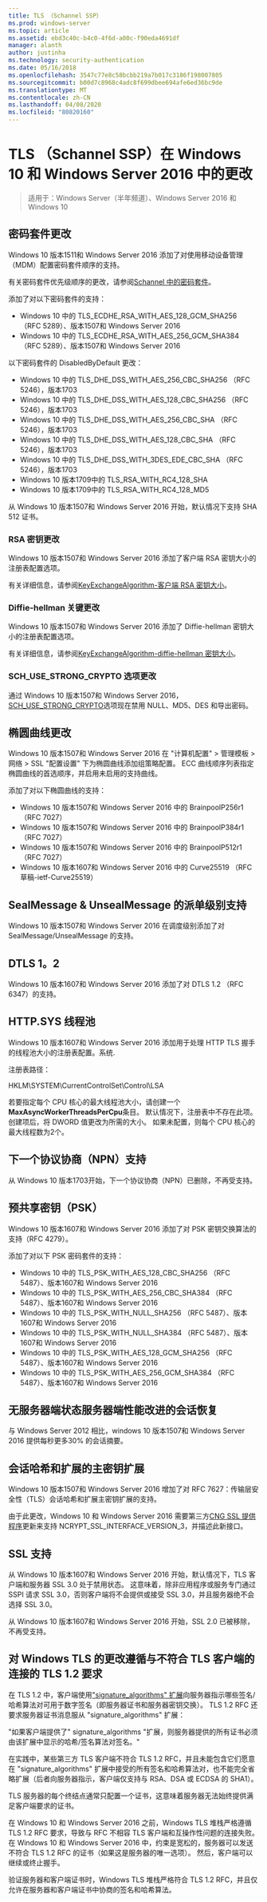 ```yaml
---
title: TLS （Schannel SSP）
ms.prod: windows-server
ms.topic: article
ms.assetid: ebd3c40c-b4c0-4f6d-a00c-f90eda4691df
manager: alanth
author: justinha
ms.technology: security-authentication
ms.date: 05/16/2018
ms.openlocfilehash: 3547c77e8c58bcbb219a7b017c3186f198007805
ms.sourcegitcommit: b00d7c8968c4adc8f699dbee694afe6ed36bc9de
ms.translationtype: MT
ms.contentlocale: zh-CN
ms.lasthandoff: 04/08/2020
ms.locfileid: "80820160"
---
```

# <a name="tls-schannel-ssp-changes-in-windows-10-and-windows-server-2016"></a>TLS （Schannel SSP）在 Windows 10 和 Windows Server 2016 中的更改

>适用于：Windows Server（半年频道）、Windows Server 2016 和 Windows 10

## <a name="cipher-suite-changes"></a>密码套件更改

Windows 10 版本1511和 Windows Server 2016 添加了对使用移动设备管理（MDM）配置密码套件顺序的支持。

有关密码套件优先级顺序的更改，请参阅[Schannel 中的密码套件](https://msdn.microsoft.com/library/windows/desktop/aa374757.aspx)。

添加了对以下密码套件的支持：

- Windows 10 中的 TLS_ECDHE_RSA_WITH_AES_128_GCM_SHA256 （RFC 5289）、版本1507和 Windows Server 2016
- Windows 10 中的 TLS_ECDHE_RSA_WITH_AES_256_GCM_SHA384 （RFC 5289）、版本1507和 Windows Server 2016

以下密码套件的 DisabledByDefault 更改：

- Windows 10 中的 TLS_DHE_DSS_WITH_AES_256_CBC_SHA256 （RFC 5246），版本1703
- Windows 10 中的 TLS_DHE_DSS_WITH_AES_128_CBC_SHA256 （RFC 5246），版本1703
- Windows 10 中的 TLS_DHE_DSS_WITH_AES_256_CBC_SHA （RFC 5246），版本1703
- Windows 10 中的 TLS_DHE_DSS_WITH_AES_128_CBC_SHA （RFC 5246），版本1703
- Windows 10 中的 TLS_DHE_DSS_WITH_3DES_EDE_CBC_SHA （RFC 5246），版本1703
- Windows 10 版本1709中的 TLS_RSA_WITH_RC4_128_SHA
- Windows 10 版本1709中的 TLS_RSA_WITH_RC4_128_MD5

从 Windows 10 版本1507和 Windows Server 2016 开始，默认情况下支持 SHA 512 证书。

### <a name="rsa-key-changes"></a>RSA 密钥更改

Windows 10 版本1507和 Windows Server 2016 添加了客户端 RSA 密钥大小的注册表配置选项。

有关详细信息，请参阅[KeyExchangeAlgorithm-客户端 RSA 密钥大小](tls-registry-settings.md#keyexchangealgorithm---client-rsa-key-sizes)。

### <a name="diffie-hellman-key-changes"></a>Diffie-hellman 关键更改

Windows 10 版本1507和 Windows Server 2016 添加了 Diffie-hellman 密钥大小的注册表配置选项。

有关详细信息，请参阅[KeyExchangeAlgorithm-diffie-hellman 密钥大小](tls-registry-settings.md#keyexchangealgorithm---diffie-hellman-key-sizes)。

### <a name="sch_use_strong_crypto-option-changes"></a>SCH_USE_STRONG_CRYPTO 选项更改

通过 Windows 10 版本1507和 Windows Server 2016， [SCH_USE_STRONG_CRYPTO](https://msdn.microsoft.com/library/windows/desktop/aa379810.aspx)选项现在禁用 NULL、MD5、DES 和导出密码。

## <a name="elliptical-curve-changes"></a>椭圆曲线更改

Windows 10 版本1507和 Windows Server 2016 在 "计算机配置" > 管理模板 > 网络 > SSL "配置设置" 下为椭圆曲线添加组策略配置。 ECC 曲线顺序列表指定椭圆曲线的首选顺序，并启用未启用的支持曲线。 
 
添加了对以下椭圆曲线的支持：

- Windows 10 版本1507和 Windows Server 2016 中的 BrainpoolP256r1 （RFC 7027）
- Windows 10 版本1507和 Windows Server 2016 中的 BrainpoolP384r1 （RFC 7027） 
- Windows 10 版本1507和 Windows Server 2016 中的 BrainpoolP512r1 （RFC 7027）
- Windows 10 版本1607和 Windows Server 2016 中的 Curve25519 （RFC 草稿-ietf-Curve25519）

## <a name="dispatch-level-support-for-sealmessage--unsealmessage"></a>SealMessage & UnsealMessage 的派单级别支持

Windows 10 版本1507和 Windows Server 2016 在调度级别添加了对 SealMessage/UnsealMessage 的支持。

## <a name="dtls-12"></a>DTLS 1。2

Windows 10 版本1607和 Windows Server 2016 添加了对 DTLS 1.2 （RFC 6347）的支持。

## <a name="httpsys-thread-pool"></a>HTTP.SYS 线程池 

Windows 10 版本1607和 Windows Server 2016 添加用于处理 HTTP TLS 握手的线程池大小的注册表配置。系统.

注册表路径： 

HKLM\SYSTEM\CurrentControlSet\Control\LSA

若要指定每个 CPU 核心的最大线程池大小，请创建一个**MaxAsyncWorkerThreadsPerCpu**条目。 默认情况下，注册表中不存在此项。 创建项后，将 DWORD 值更改为所需的大小。 如果未配置，则每个 CPU 核心的最大线程数为2个。

## <a name="next-protocol-negotiation-npn-support"></a>下一个协议协商（NPN）支持

从 Windows 10 版本1703开始，下一个协议协商（NPN）已删除，不再受支持。

## <a name="pre-shared-key-psk"></a>预共享密钥（PSK）

Windows 10 版本1607和 Windows Server 2016 添加了对 PSK 密钥交换算法的支持（RFC 4279）。

添加了对以下 PSK 密码套件的支持：

- Windows 10 中的 TLS_PSK_WITH_AES_128_CBC_SHA256 （RFC 5487）、版本1607和 Windows Server 2016
- Windows 10 中的 TLS_PSK_WITH_AES_256_CBC_SHA384 （RFC 5487）、版本1607和 Windows Server 2016
- Windows 10 中的 TLS_PSK_WITH_NULL_SHA256 （RFC 5487）、版本1607和 Windows Server 2016
- Windows 10 中的 TLS_PSK_WITH_NULL_SHA384 （RFC 5487）、版本1607和 Windows Server 2016
- Windows 10 中的 TLS_PSK_WITH_AES_128_GCM_SHA256 （RFC 5487）、版本1607和 Windows Server 2016
- Windows 10 中的 TLS_PSK_WITH_AES_256_GCM_SHA384 （RFC 5487）、版本1607和 Windows Server 2016

## <a name="session-resumption-without-server-side-state-server-side-performance-improvements"></a>无服务器端状态服务器端性能改进的会话恢复

与 Windows Server 2012 相比，windows 10 版本1507和 Windows Server 2016 提供每秒更多30% 的会话摘要。

## <a name="session-hash-and-extended-master-secret-extension"></a>会话哈希和扩展的主密钥扩展

Windows 10 版本1507和 Windows Server 2016 增加了对 RFC 7627：传输层安全性（TLS）会话哈希和扩展主密钥扩展的支持。

由于此更改，Windows 10 和 Windows Server 2016 需要第三方[CNG SSL 提供程序](https://msdn.microsoft.com/library/windows/desktop/ff468652.aspx)更新来支持 NCRYPT_SSL_INTERFACE_VERSION_3，并描述此新接口。


## <a name="ssl-support"></a>SSL 支持

从 Windows 10 版本1607和 Windows Server 2016 开始，默认情况下，TLS 客户端和服务器 SSL 3.0 处于禁用状态。 这意味着，除非应用程序或服务专门通过 SSPI 请求 SSL 3.0，否则客户端将不会提供或接受 SSL 3.0，并且服务器绝不会选择 SSL 3.0。

从 Windows 10 版本1607和 Windows Server 2016 开始，SSL 2.0 已被移除，不再受支持。

## <a name="changes-to-windows-tls-adherence-to-tls-12-requirements-for-connections-with-non-compliant-tls-clients"></a>对 Windows TLS 的更改遵循与不符合 TLS 客户端的连接的 TLS 1.2 要求

在 TLS 1.2 中，客户端使用["signature_algorithms" 扩展](https://tools.ietf.org/html/rfc5246#section-7.4.1.4.1)向服务器指示哪些签名/哈希算法对可用于数字签名（即服务器证书和服务器密钥交换）。 TLS 1.2 RFC 还要求服务器证书消息服从 "signature_algorithms" 扩展：

"如果客户端提供了" signature_algorithms "扩展，则服务器提供的所有证书必须由该扩展中显示的哈希/签名算法对签名。"

在实践中，某些第三方 TLS 客户端不符合 TLS 1.2 RFC，并且未能包含它们愿意在 "signature_algorithms" 扩展中接受的所有签名和哈希算法对，也不能完全省略扩展（后者向服务器指示，客户端仅支持与 RSA、DSA 或 ECDSA 的 SHA1）。

TLS 服务器的每个终结点通常只配置一个证书，这意味着服务器无法始终提供满足客户端要求的证书。

在 Windows 10 和 Windows Server 2016 之前，Windows TLS 堆栈严格遵循 TLS 1.2 RFC 要求，导致与 RFC 不相容 TLS 客户端和互操作性问题的连接失败。 在 Windows 10 和 Windows Server 2016 中，约束是宽松的，服务器可以发送不符合 TLS 1.2 RFC 的证书（如果这是服务器的唯一选项）。 然后，客户端可以继续或终止握手。

验证服务器和客户端证书时，Windows TLS 堆栈严格符合 TLS 1.2 RFC，并且仅允许在服务器和客户端证书中协商的签名和哈希算法。


